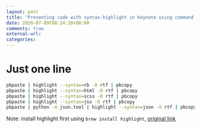 ```yaml
---
layout: post
title: "Presenting code with syntax-highlight in Keynote using command tool highlight"
date: 2020-07-09T08:24:28+08:00
comments: true
external-url:
categories:
---
```


# Just one line

```bash
pbpaste | highlight --syntax=rb -O rtf | pbcopy
pbpaste | highlight --syntax=html -O rtf | pbcopy
pbpaste | highlight --syntax=scss -O rtf | pbcopy
pbpaste | highlight --syntax=jsx -O rtf | pbcopy
pbpaste | python -m json.tool | highlight --syntax=json -O rtf | pbcopy
```

Note: install highlight first using `brew install highlight`, [original link](https://gist.github.com/jimbojsb/1630790)
